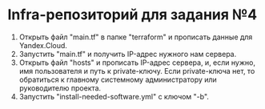# Infra-репозиторий для задания №4
1. Открыть файл "main.tf" в папке "terraform" и прописать данные для Yandex.Cloud.
2. Запустить "main.tf" и получить IP-адрес нужного нам сервера.
3. Открыть файл "hosts" и прописать IP-адрес сервера, и, если нужно, имя пользователя и путь к private-ключу. Если private-ключа нет, то обратиться к главному системному администратору или руководителю проекта.
4. Запустить "install-needed-software.yml" с ключом "-b".

